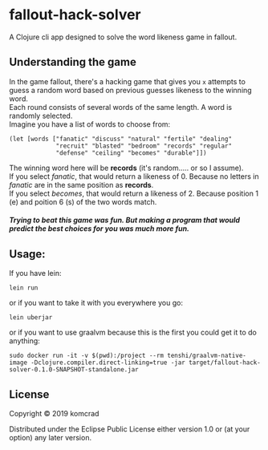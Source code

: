 # fallout-hack-solver

A Clojure cli app designed to solve the word likeness game in fallout.

## Understanding the game

In the game fallout, there's a hacking game that gives you `x` attempts to guess a random word based on previous guesses likeness to the winning word.  
Each round consists of several words of the same length. A word is randomly selected.  
Imagine you have a list of words to choose from:  
```
(let [words ["fanatic" "discuss" "natural" "fertile" "dealing"
             "recruit" "blasted" "bedroom" "records" "regular"
             "defense" "ceiling" "becomes" "durable"]])
```

The winning word here will be <b>records</b> (it's random..... or so I assume).  
If you select <em>fanatic</em>, that would return a likeness of 0. Because no letters in <em>fanatic</em> are in the same position as <b>records</b>.  
If you select <em>becomes</em>, that would return a likeness of 2. Because position 1 (e) and poition 6 (s) of the two words match.  

##### Trying to beat this game was fun. But making a program that would predict the best choices for you was much more fun.

## Usage:

If you have lein:
```
lein run
```
or if you want to take it with you everywhere you go:  
```
lein uberjar
```
or if you want to use graalvm because this is the first you could get it to do anything:
```
sudo docker run -it -v $(pwd):/project --rm tenshi/graalvm-native-image -Dclojure.compiler.direct-linking=true -jar target/fallout-hack-solver-0.1.0-SNAPSHOT-standalone.jar
```
## License

Copyright © 2019 komcrad

Distributed under the Eclipse Public License either version 1.0 or (at
your option) any later version.
